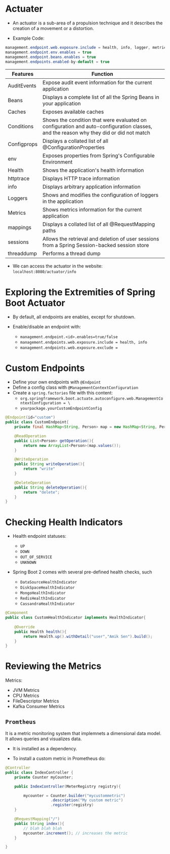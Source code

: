 # Actuater 

- An actuator is a sub-area of a propulsion technique and it describes the creation of a movement or a distortion. 

- Example Code: 

```java
management.endpoint.web.exposure.include = health, info, logger, metrics
management.endpoint.env.enables = true
management.endpoint.beans.enables = true
management.endpoints.enabled-by-default = true
```

|Features|Function|
|---|---|
|AuditEvents|Expose audit event information for the current application|
|Beans| Displays a complete list of all the Spring Beans in your application|
|Caches| Exposes available caches|
|Conditions|Shows the condition that were evaluated on configuration and auto-configuration classes, and the reason why they did or did not match|
|Configprops| Displays a collated list of all @ConfigurationProperties|
|env| Exposes properties from Spring's Configurable Environment|
|Health| Shows the application's health information|
|httptrace| Displays HTTP trace information|
|info|Displays arbitrary application information|
|Loggers|Shows and modifies the configuration of loggers in the application|
|Metrics| Shows metrics information for the current application|
|mappings| Displays a collated list of all @RequestMapping paths|
|sessions| Allows the retrieval and deletion of user sessions from a Spring Session-backed session store|
|threaddump| Performs a thread dump|

- We can access the actuator in the website:  `localhost:8080/actuator/info`


# Exploring the Extremities of Spring Boot Actuator

- By default, all endpoints are enables, except for shutdown.

- Enable/disable an endpoint with: 
    - `management.endpoint.<id>.enables=true/false`
    - `management.endpoints.web.exposure.include = health, info`
    - `management.endpoints.web.exposure.exclude = `


# Custom Endpoints 

- Define your own endpoints with `@Endpoint`
- Define a config class with `@ManagementContextConfiguration`
- Create a `spring.factories` file with this content: 
    - `org.springframework.boot.actuate.autoconfigure.web.ManagementContextConfiguration = \`
    - `yourpackage.yourCustomEndpointConfig`
    
```java
@Endpoint(id="custom")
public class CustomEndpoint{
    private final HashMap<String, Person> map = new HashMap<String, Person>();

    @ReadOperation
    public List<Person> getOperation(){
        return new ArrayList<Person>(map.values());
    }

    @WriteOperation
    public String writeOperation(){
        return "write"
    }

    @DeleteOperation
    public String deleteOperation(){
        return "delete";    
    }
}
```

# Checking Health Indicators

- Health endpoint statuses: 
    - `UP`
    - `DOWN`
    - `OUT_OF_SERVICE`
    - `UNKNOWN`

- Spring Boot 2 comes with several pre-defined health checks, such
    - `DataSourceHealthIndicator`
    - `DiskSpaceHealthIndicator`
    - `MongoHealthIndicator`
    - `RedisHealthIndicator`
    - `CassandraHealthIndicator`
    
```java
@Component
public class CustomHealthIndicator implements HealthIndicator{
    
    @Override
    public Health health(){
        return Health.up().withDetail("user","Amik Sen").build();
    }
}
```

# Reviewing the Metrics 


Metrics:

- JVM Metrics
- CPU Metrics
- FileDescriptor Metrics
- Kafka Consumer Metrics

##  `Promtheus`

It is a metric monitoring system that implemnets a dimensional data model. It allows queries and visualizes data.

- It is installed as a dependency.

- To install a custom metric in Prometheus do: 

```java
@Controller
public class IndexController {
    private Counter myCounter;

    public IndexController(MeterRegistry registry){

        mycounter = Counter.builder("mycustommetric")
                    .description("My custom metric")
                    .register(registry)
    }

    @RequestMapping("/")
    public String index(){
        // blah blah blah
        mycounter.increment(); // increases the metric
    }

}
```



